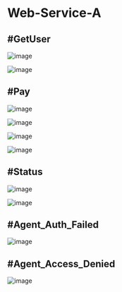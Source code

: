 # Web-Service-A


#GetUser
-----------------

![image](https://user-images.githubusercontent.com/92596077/201196774-3a40d6c7-d09f-401c-bcec-4e8efc8e3cf4.png)

![image](https://user-images.githubusercontent.com/92596077/201199745-4ee18699-dec7-4548-b11c-844bbabe24b1.png)

#Pay
---------------
![image](https://user-images.githubusercontent.com/92596077/201197391-4d2be211-7f0e-449a-a083-a0b356b01fe3.png)

![image](https://user-images.githubusercontent.com/92596077/201198831-e11de260-75c7-4bb0-a8e3-a7fac39b36cc.png)

![image](https://user-images.githubusercontent.com/92596077/201198907-a8ef4394-a65b-4a52-af57-41701add0593.png)


![image](https://user-images.githubusercontent.com/92596077/201475070-dffc15f4-c5ee-463d-aed8-33d6bc764292.png)

#Status
----------
![image](https://user-images.githubusercontent.com/92596077/201197595-96532817-238c-4b26-8f76-7d9a142aca99.png)

![image](https://user-images.githubusercontent.com/92596077/201198744-e5681496-0093-4172-80c4-ea7cef3a88fd.png)



#Agent_Auth_Failed
-----------------
![image](https://user-images.githubusercontent.com/92596077/201197846-cdd998df-dc5e-49e8-b1c8-b626256efb20.png)


#Agent_Access_Denied
----------------------
![image](https://user-images.githubusercontent.com/92596077/201198618-e7243099-45bb-4e81-be54-36ad463d6abc.png)

